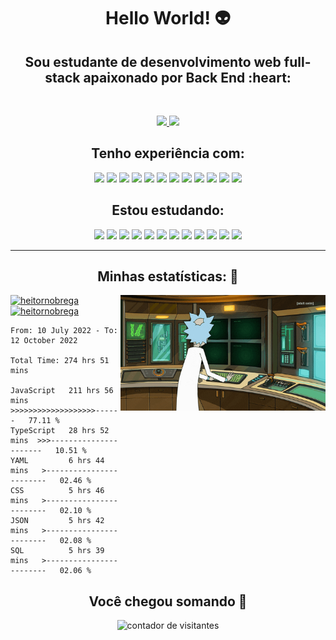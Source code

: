 <h1 align="center"><b>Hello World! 👽</b></h1>
<h2 align="center">
  Sou estudante de desenvolvimento web full-stack apaixonado por Back End
  :heart:
</h2>
<br />
<p align="center">
  <a href="https://www.linkedin.com/in/heitor-nobrega-tico" alt="Linkedin">
    <img
      src="https://img.shields.io/badge/-Linkedin-282A36?style=for-the-badge&logo=Linkedin&logoColor=D8BF26&link=https://www.linkedin.com/in/heitor-nobrega-tico"
    />
  </a>
  <a href="https://heitornobrega.github.io/" alt="github">
    <img
      src="https://img.shields.io/badge/-Portifolio-282A36?style=for-the-badge&logo=React&logoColor=D8BF26&link="
    />
  </a>
</p>
<div>
  <h2 align="center">Tenho experiência com:</h2>
  <div align="center">
    <img
      src="https://img.shields.io/badge/-HTML5-E34F26?style=flat&logo=html5&logoColor=white"
    />
    <img
      src="https://img.shields.io/badge/-CSS3-1572B6?style=flat&logo=css3&logoColor=white"
    />
    <img
      src="https://img.shields.io/badge/-Bootstrap-563D7C?style=flat&logo=bootstrap&logoColor=white"
    />
    <img
      src="https://img.shields.io/badge/-JavaScript-eed718?style=flat&logo=javascript&logoColor=ffffff"
    />
    <img
      src="https://img.shields.io/badge/-React-000000?style=flat&logo=react&logoColor=00c8ff"
    />
    <img
      src="https://img.shields.io/badge/-MySQL-F29111?style=flat&logo=mysql&logoColor=FFFFFF"
    />
    <img src="https://img.shields.io/badge/-Express.js-787878?style=flat" />
    <img
      src="https://img.shields.io/badge/-Node.js-3C873A?style=flat&logo=Node.js&logoColor=white"
    />
    <img
      src="http://img.shields.io/badge/-Git-F1502F?style=flat&logo=git&logoColor=FFFFFF"
    />
    <img
      src="http://img.shields.io/badge/-Github-000000?style=flat&logo=github&logoColor=FFFFFF"
    />
    <img
      src="http://img.shields.io/badge/-Heroku-430098?style=flat&logo=heroku&logoColor=white"
    />
    <img
      src="http://img.shields.io/badge/-Vercel-black?style=flat&logo=vercel&logoColor=white"
    />
  </div>
</div>
<div>
  <h2 align="center">Estou estudando:</h2>
  <div align="center">
    <img
      src="https://img.shields.io/badge/-HTML5-E34F26?style=flat&logo=html5&logoColor=white"
    />
    <img
      src="https://img.shields.io/badge/-CSS3-1572B6?style=flat&logo=css3&logoColor=white"
    />
    <img
      src="https://img.shields.io/badge/-Bootstrap-563D7C?style=flat&logo=bootstrap&logoColor=white"
    />
    <img
      src="https://img.shields.io/badge/-JavaScript-eed718?style=flat&logo=javascript&logoColor=ffffff"
    />
    <img
      src="https://img.shields.io/badge/-React-000000?style=flat&logo=react&logoColor=00c8ff"
    />
    <img
      src="https://img.shields.io/badge/-MySQL-F29111?style=flat&logo=mysql&logoColor=FFFFFF"
    />
    <img src="https://img.shields.io/badge/-Express.js-787878?style=flat" />
    <img
      src="https://img.shields.io/badge/-Node.js-3C873A?style=flat&logo=Node.js&logoColor=white"
    />
    <img
      src="http://img.shields.io/badge/-Git-F1502F?style=flat&logo=git&logoColor=FFFFFF"
    />
    <img
      src="http://img.shields.io/badge/-Github-000000?style=flat&logo=github&logoColor=FFFFFF"
    />
    <img
      src="http://img.shields.io/badge/-Heroku-430098?style=flat&logo=heroku&logoColor=white"
    />
    <img
      src="http://img.shields.io/badge/-Vercel-black?style=flat&logo=vercel&logoColor=white"
    />
  </div>
</div>
<hr>
<h2 align="center">Minhas estatísticas: 🦾</h2>
<div>
    <img
    align="right"
    alt="img"
    src="https://raw.githubusercontent.com/heitornobrega/heitornobrega/main/rick.gif"
    width="65%"
    height="auto"
  />
  <a href="https://github.com/heitornobrega">
    <img
      width="35%"
      src="https://github-readme-stats.vercel.app/api/top-langs/?username=heitornobrega&count_private=false&layout=compact&card_width=100&bg_color=282a2f&title_color=D8BF26&border_color=D8BF26&text_color=FFFFFF"
      alt="heitornobrega"
    />
  </a>

</div>
<div>
  <a href="https://github.com/heitornobrega">
    <img
      width="35%"
      src="https://github-readme-stats.vercel.app/api?username=heitornobrega&show_icons=true&layout=compact&card_width=100&bg_color=282a2f&title_color=D8BF26&border_color=D8BF26&text_color=FFFFFF&icon_color=D8BF26"
      alt="heitornobrega"
    />
  </a>
  <!--START_SECTION:waka-->

```text
From: 10 July 2022 - To: 12 October 2022

Total Time: 274 hrs 51 mins

JavaScript   211 hrs 56 mins >>>>>>>>>>>>>>>>>>>------   77.11 %
TypeScript   28 hrs 52 mins  >>>----------------------   10.51 %
YAML         6 hrs 44 mins   >------------------------   02.46 %
CSS          5 hrs 46 mins   >------------------------   02.10 %
JSON         5 hrs 42 mins   >------------------------   02.08 %
SQL          5 hrs 39 mins   >------------------------   02.06 %
```

<!--END_SECTION:waka-->
</div>

<h2 align="center">Você chegou somando 👀</h2>

<p align="center">
  <img
    src="https://profile-counter.glitch.me/{heitornobrega}/count.svg"
    alt="contador de visitantes"
  />
</p>
